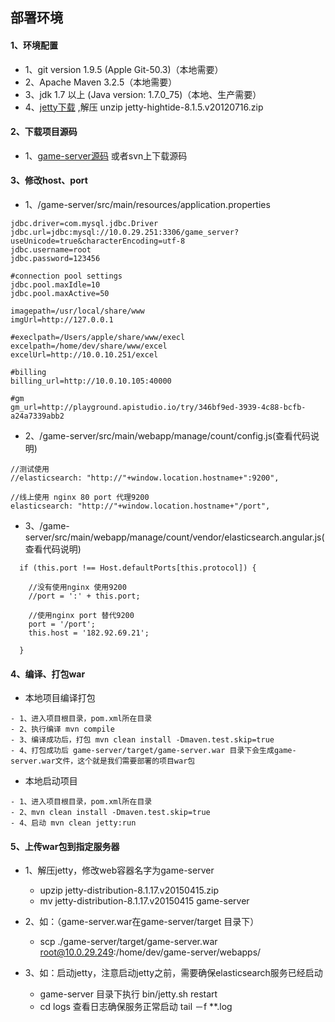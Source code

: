 部署环境
-------------

####  1、环境配置
- 1、git version 1.9.5 (Apple Git-50.3)（本地需要）
- 2、Apache Maven 3.2.5（本地需要）
- 3、jdk 1.7 以上 (Java version: 1.7.0_75)（本地、生产需要）
- 4、[jetty下载](http://download.csdn.net/detail/angel_he/4481221) ,解压 unzip jetty-hightide-8.1.5.v20120716.zip

####  2、下载项目源码
- 1、[game-server源码](https://github.com/pengqiuyuan/game-server.git) 或者svn上下载源码

####  3、修改host、port
- 1、/game-server/src/main/resources/application.properties

```
jdbc.driver=com.mysql.jdbc.Driver
jdbc.url=jdbc:mysql://10.0.29.251:3306/game_server?useUnicode=true&characterEncoding=utf-8
jdbc.username=root
jdbc.password=123456

#connection pool settings
jdbc.pool.maxIdle=10
jdbc.pool.maxActive=50

imagepath=/usr/local/share/www
imgUrl=http://127.0.0.1

#execlpath=/Users/apple/share/www/execl
excelpath=/home/dev/share/www/excel
excelUrl=http://10.0.10.251/excel

#billing
billing_url=http://10.0.10.105:40000

#gm
gm_url=http://playground.apistudio.io/try/346bf9ed-3939-4c88-bcfb-a24a7339abb2
```
- 2、/game-server/src/main/webapp/manage/count/config.js(查看代码说明)

```
//测试使用
//elasticsearch: "http://"+window.location.hostname+":9200",

//线上使用 nginx 80 port 代理9200
elasticsearch: "http://"+window.location.hostname+"/port",
```
- 3、/game-server/src/main/webapp/manage/count/vendor/elasticsearch.angular.js(查看代码说明)

```
  if (this.port !== Host.defaultPorts[this.protocol]) {

	//没有使用nginx 使用9200
    //port = ':' + this.port;

	//使用nginx port 替代9200
	port = '/port';
	this.host = '182.92.69.21';

  }

```


####  4、编译、打包war

- 本地项目编译打包

```
- 1、进入项目根目录，pom.xml所在目录
- 2、执行编译 mvn compile
- 3、编译成功后，打包 mvn clean install -Dmaven.test.skip=true
- 4、打包成功后 game-server/target/game-server.war 目录下会生成game-server.war文件，这个就是我们需要部署的项目war包
```
- 本地启动项目

```
- 1、进入项目根目录，pom.xml所在目录
- 2、mvn clean install -Dmaven.test.skip=true
- 4、启动 mvn clean jetty:run
```

####  5、上传war包到指定服务器
- 1、解压jetty，修改web容器名字为game-server
    - upzip jetty-distribution-8.1.17.v20150415.zip
    - mv jetty-distribution-8.1.17.v20150415 game-server


- 2、如：（game-server.war在game-server/target 目录下）
  - scp ./game-server/target/game-server.war root@10.0.29.249:/home/dev/game-server/webapps/


- 3、如：启动jetty，注意启动jetty之前，需要确保elasticsearch服务已经启动
  - game-server 目录下执行 bin/jetty.sh restart
  - cd logs 查看日志确保服务正常启动 tail －f **.log





